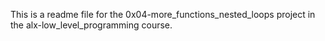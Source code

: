 This is a readme file for the 0x04-more_functions_nested_loops project in the alx-low_level_programming course.
